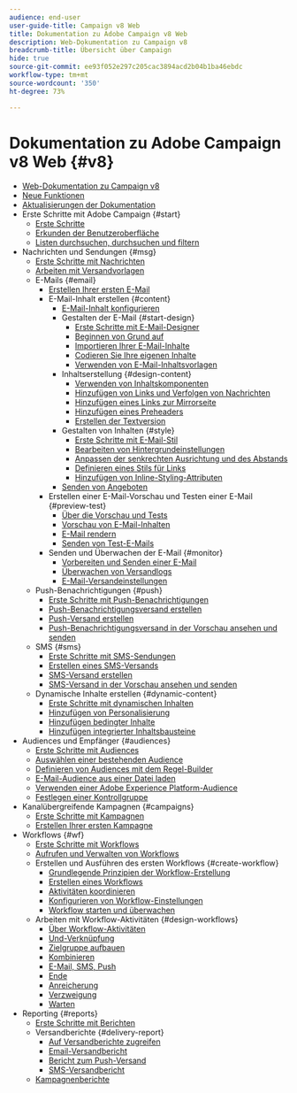 ```yaml
---
audience: end-user
user-guide-title: Campaign v8 Web
title: Dokumentation zu Adobe Campaign v8 Web
description: Web-Dokumentation zu Campaign v8
breadcrumb-title: Übersicht über Campaign
hide: true
source-git-commit: ee93f052e297c205cac3894acd2b04b1ba46ebdc
workflow-type: tm+mt
source-wordcount: '350'
ht-degree: 73%

---
```



# Dokumentation zu Adobe Campaign v8 Web {#v8}

+ [Web-Dokumentation zu Campaign v8](campaign-web-home.md)
+ [Neue Funktionen](rn/whats-new.md)
+ [Aktualisierungen der Dokumentation](rn/documentation-updates.md)
+ Erste Schritte mit Adobe Campaign {#start}
   + [Erste Schritte](get-started/get-started.md)
   + [Erkunden der Benutzeroberfläche](get-started/user-interface.md)
   + [Listen durchsuchen, durchsuchen und filtern](get-started/list-filters.md)
+ Nachrichten und Sendungen {#msg}
   + [Erste Schritte mit Nachrichten](msg/gs-messages.md)
   + [Arbeiten mit Versandvorlagen](msg/delivery-template.md)
   + E-Mails {#email}
      + [Erstellen Ihrer ersten E-Mail](email/create-email.md)
      + E-Mail-Inhalt erstellen {#content}
         + [E-Mail-Inhalt konfigurieren](content/edit-content.md)
         + Gestalten der E-Mail {#start-design}
            + [Erste Schritte mit E-Mail-Designer](content/get-started-email-designer.md)
            + [Beginnen von Grund auf](content/create-email-content.md)
            + [Importieren Ihrer E-Mail-Inhalte](content/existing-content.md)
            + [Codieren Sie Ihre eigenen Inhalte](content/code-content.md)
            + [Verwenden von E-Mail-Inhaltsvorlagen](content/email-sample-templates.md)
         + Inhaltserstellung {#design-content}
            + [Verwenden von Inhaltskomponenten](content/content-components.md)
            + [Hinzufügen von Links und Verfolgen von Nachrichten](content/message-tracking.md)
            + [Hinzufügen eines Links zur Mirrorseite](content/mirror-page.md)
            + [Hinzufügen eines Preheaders](content/preheader.md)
            + [Erstellen der Textversion](content/text-version-email.md)
         + Gestalten von Inhalten {#style}
            + [Erste Schritte mit E-Mail-Stil](content/get-started-email-style.md)
            + [Bearbeiten von Hintergrundeinstellungen](content/backgrounds.md)
            + [Anpassen der senkrechten Ausrichtung und des Abstands](content/alignment-and-padding.md)
            + [Definieren eines Stils für Links](content/styling-links.md)
            + [Hinzufügen von Inline-Styling-Attributen](content/inline-styling.md)
         + [Senden von Angeboten](content/offers.md)
      + Erstellen einer E-Mail-Vorschau und Testen einer E-Mail {#preview-test}
         + [Über die Vorschau und Tests](preview-test/preview-test.md)
         + [Vorschau von E-Mail-Inhalten](preview-test/preview-content.md)
         + [E-Mail rendern](preview-test/email-rendering.md)
         + [Senden von Test-E-Mails](preview-test/proofs.md)
      + Senden und Überwachen der E-Mail {#monitor}
         + [Vorbereiten und Senden einer E-Mail](monitor/prepare-send.md)
         + [Überwachen von Versandlogs](monitor/delivery-logs.md)
         + [E-Mail-Versandeinstellungen](advanced-settings/delivery-settings.md)
   + Push-Benachrichtigungen {#push}
      + [Erste Schritte mit Push-Benachrichtigungen](push/gs-push.md)
      + [Push-Benachrichtigungsversand erstellen](push/create-push.md)
      + [Push-Versand erstellen](push/content-push.md)
      + [Push-Benachrichtigungsversand in der Vorschau ansehen und senden](push/send-push.md)
   + SMS {#sms}
      + [Erste Schritte mit SMS-Sendungen](sms/gs-sms.md)
      + [Erstellen eines SMS-Versands](sms/create-sms.md)
      + [SMS-Versand erstellen](sms/content-sms.md)
      + [SMS-Versand in der Vorschau ansehen und senden](sms/send-sms.md)
   + Dynamische Inhalte erstellen {#dynamic-content}
      + [Erste Schritte mit dynamischen Inhalten](personalization/gs-personalization.md)
      + [Hinzufügen von Personalisierung](personalization/personalize.md)
      + [Hinzufügen bedingter Inhalte](personalization/conditions.md)
      + [Hinzufügen integrierter Inhaltsbausteine](personalization/content-blocks.md)
+ Audiences und Empfänger {#audiences}
   + [Erste Schritte mit Audiences](audience/about-audiences.md)
   + [Auswählen einer bestehenden Audience](audience/add-audience.md)
   + [Definieren von Audiences mit dem Regel-Builder](audience/segment-builder.md)
   + [E-Mail-Audience aus einer Datei laden](audience/file-audience.md)
   + [Verwenden einer Adobe Experience Platform-Audience](audience/aep-audience.md)
   + [Festlegen einer Kontrollgruppe](audience/control-group.md)
+ Kanalübergreifende Kampagnen {#campaigns}
   + [Erste Schritte mit Kampagnen](campaigns/gs-campaigns.md)
   + [Erstellen Ihrer ersten Kampagne](campaigns/create-campaigns.md)
+ Workflows {#wf}
   + [Erste Schritte mit Workflows](workflows/gs-workflows.md)
   + [Aufrufen und Verwalten von Workflows](workflows/access-monitor.md)
   + Erstellen und Ausführen des ersten Workflows {#create-workflow}
      + [Grundlegende Prinzipien der Workflow-Erstellung](workflows/gs-workflow-creation.md)
      + [Erstellen eines Workflows](workflows/create-workflow.md)
      + [Aktivitäten koordinieren](workflows/orchestrate-activities.md)
      + [Konfigurieren von Workflow-Einstellungen](workflows/workflow-settings.md)
      + [Workflow starten und überwachen](workflows/start-monitor-workflows.md)
   + Arbeiten mit Workflow-Aktivitäten {#design-workflows}
      + [Über Workflow-Aktivitäten](workflows/activities/about-activities.md)
      + [Und-Verknüpfung](workflows/activities/and-join.md)
      + [Zielgruppe aufbauen](workflows/activities/build-audience.md)
      + [Kombinieren](workflows/activities/combine.md)
      + [E-Mail, SMS, Push](workflows/activities/email.md)
      + [Ende](workflows/activities/end.md)
      + [Anreicherung](workflows/activities/enrichment.md)
      + [Verzweigung](workflows/activities/fork.md)
      + [Warten](workflows/activities/wait.md)
+ Reporting {#reports}
   + [Erste Schritte mit Berichten](reporting/gs-reports.md)
   + Versandberichte {#delivery-report}
      + [Auf Versandberichte zugreifen](reporting/delivery-reports.md)
      + [Email-Versandbericht](reporting/email-report.md)
      + [Bericht zum Push-Versand](reporting/push-report.md)
      + [SMS-Versandbericht](reporting/sms-report.md)
   + [Kampagnenberichte](reporting/campaign-reports.md)
